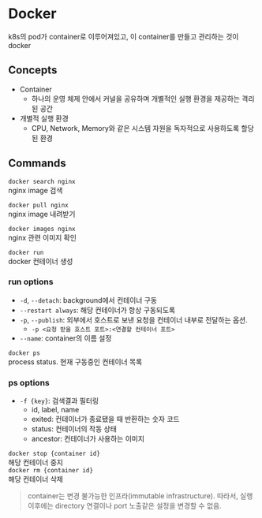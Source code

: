 # Docker

k8s의 pod가 container로 이루어져있고, 이 container를 만들고 관리하는 것이 docker  
  
## Concepts

- Container
  - 하나의 운영 체제 안에서 커널을 공유하며 개별적인 실행 환경을 제공하는 격리된 공간
- 개별적 실행 환경
  - CPU, Network, Memory와 같은 시스템 자원을 독자적으로 사용하도록 할당된 환경

## Commands

`docker search nginx`  
nginx image 검색  

`docker pull nginx`  
nginx image 내려받기  

`docker images nginx`  
nginx 관련 이미지 확인  

`docker run`  
docker 컨테이너 생성  

### run options

- `-d`, `--detach`: background에서 컨테이너 구동
- `--restart always`: 해당 컨테이너가 항상 구동되도록
- `-p`, `--publish`: 외부에서 호스트로 보낸 요청을 컨테이너 내부로 전달하는 옵션.
  - `-p <요청 받을 호스트 포트>:<연결할 컨테이너 포트>`
- `--name`: container의 이름 설정

`docker ps`  
process status. 현재 구동중인 컨테이너 목록  

### ps options

- `-f {key}`: 검색결과 필터링
  - id, label, name
  - exited: 컨테이너가 종료됐을 때 반환하는 숫자 코드
  - status: 컨테이너의 작동 상태
  - ancestor: 컨테이너가 사용하는 이미지

`docker stop {container id}`  
해당 컨테이너 중지  
`docker rm {container id}`  
해당 컨테이너 삭제  

> container는 변경 불가능한 인프라(immutable infrastructure). 따라서, 실행 이후에는 directory 연결이나 port 노출같은 설정을 변경할 수 없음.  

